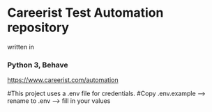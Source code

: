 # Careerist Test Automation repository
written in
### Python 3, Behave
https://www.careerist.com/automation

#This project uses a .env file for credentials. 
#Copy .env.example --> rename to .env --> fill in your values